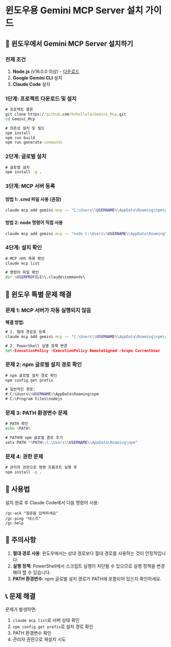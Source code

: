 # 윈도우용 Gemini MCP Server 설치 가이드

## 🚀 윈도우에서 Gemini MCP Server 설치하기

### 전제 조건
1. **Node.js** (v16.0.0 이상) - [다운로드](https://nodejs.org/)
2. **Google Gemini CLI** 설치
3. **Claude Code** 설치

### 1단계: 프로젝트 다운로드 및 설치

```cmd
# 프로젝트 클론
git clone https://github.com/hohollala/Gemini_Mcp.git
cd Gemini_Mcp

# 의존성 설치 및 빌드
npm install
npm run build
npm run generate-commands
```

### 2단계: 글로벌 설치

```cmd
# 글로벌 설치
npm install -g .
```

### 3단계: MCP 서버 등록

#### 방법 1: .cmd 파일 사용 (권장)
```cmd
claude mcp add gemini-mcp -- "C:\Users\%USERNAME%\AppData\Roaming\npm\gemini-mcp.cmd"
```

#### 방법 2: node 명령어 직접 사용
```cmd
claude mcp add gemini-mcp -- "node C:\Users\%USERNAME%\AppData\Roaming\npm\node_modules\gemini-mcp\dist\index.js"
```

### 4단계: 설치 확인

```cmd
# MCP 서버 목록 확인
claude mcp list

# 명령어 파일 확인
dir %USERPROFILE%\.claude\commands\
```

## 🔧 윈도우 특별 문제 해결

### 문제 1: MCP 서버가 자동 실행되지 않음

**해결 방법:**
```cmd
# 1. 절대 경로로 등록
claude mcp add gemini-mcp -- "C:\Users\%USERNAME%\AppData\Roaming\npm\gemini-mcp.cmd"

# 2. PowerShell 실행 정책 변경
Set-ExecutionPolicy -ExecutionPolicy RemoteSigned -Scope CurrentUser
```

### 문제 2: npm 글로벌 설치 경로 확인

```cmd
# npm 글로벌 설치 경로 확인
npm config get prefix

# 일반적인 경로:
# C:\Users\%USERNAME%\AppData\Roaming\npm
# C:\Program Files\nodejs
```

### 문제 3: PATH 환경변수 문제

```cmd
# PATH 확인
echo %PATH%

# PATH에 npm 글로벌 경로 추가
setx PATH "%PATH%;C:\Users\%USERNAME%\AppData\Roaming\npm"
```

### 문제 4: 권한 문제

```cmd
# 관리자 권한으로 명령 프롬프트 실행 후
npm install -g .
```

## 📝 사용법

설치 완료 후 Claude Code에서 다음 명령어 사용:

```
/gc-ask "질문을 입력하세요"
/gc-ping "테스트"
/gc-help
```

## 🚨 주의사항

1. **절대 경로 사용**: 윈도우에서는 상대 경로보다 절대 경로를 사용하는 것이 안정적입니다.
2. **실행 정책**: PowerShell에서 스크립트 실행이 차단될 수 있으므로 실행 정책을 변경해야 할 수 있습니다.
3. **PATH 환경변수**: npm 글로벌 설치 경로가 PATH에 포함되어 있는지 확인하세요.

## 📞 문제 해결

문제가 발생하면:
1. `claude mcp list`로 서버 상태 확인
2. `npm config get prefix`로 설치 경로 확인
3. PATH 환경변수 확인
4. 관리자 권한으로 재설치 시도 